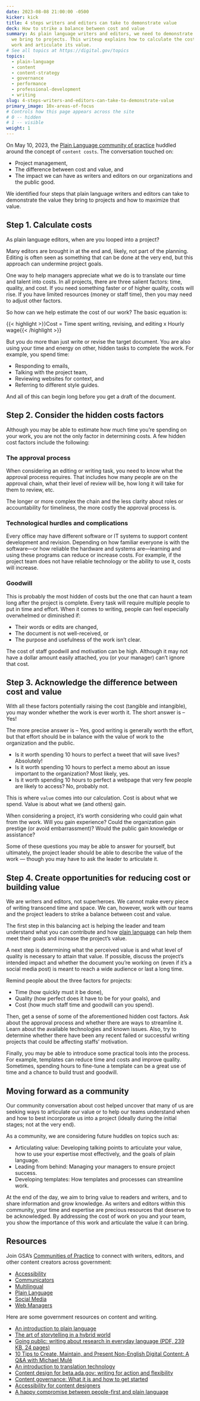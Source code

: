```yaml
---
date: 2023-08-08 21:00:00 -0500
kicker: kick
title: 4 steps writers and editors can take to demonstrate value
deck: How to strike a balance between cost and value
summary: As plain language writers and editors, we need to demonstrate the value
  we bring to projects. This writeup explains how to calculate the costs of our
  work and articulate its value.
# See all topics at https://digital.gov/topics
topics:
  - plain-language
  - content
  - content-strategy
  - governance
  - performance
  - professional-development
  - writing
slug: 4-steps-writers-and-editors-can-take-to-demonstrate-value
primary_image: 10x-areas-of-focus
# Controls how this page appears across the site
# 0 -- hidden
# 1 -- visible
weight: 1
---
```

On May 10, 2023, the [Plain Language community of practice](https://digital.gov/topics/plain-language-community-of-practice/) huddled around the concept of `content costs`. The conversation touched on:

* Project management,
* The difference between cost and value, and
* The impact we can have as writers and editors on our organizations and the public good.

We identified four steps that plain language writers and editors can take to demonstrate the value they bring to projects and how to maximize that value.

## Step 1. Calculate costs

As plain language editors, when are you looped into a project?

Many editors are brought in at the end and, likely, not part of the planning. Editing is often seen as something that can be done at the very end, but this approach can undermine project goals.

One way to help managers appreciate what we do is to translate our time and talent into costs. In all projects, there are three salient factors: time, quality, and cost. If you need something faster or of higher quality, costs will rise. If you have limited resources (money or staff time), then you may need to adjust other factors.

So how can we help estimate the cost of our work? The basic equation is:

{{< highlight >}}Cost = Time spent writing, revising, and editing x Hourly wage{{< /highlight >}}

But you do more than just write or revise the target document. You are also using your time and energy on other, hidden tasks to complete the work. For example, you spend time:

* Responding to emails,
* Talking with the project team,
* Reviewing websites for context, and
* Referring to different style guides.

And all of this can begin long before you get a draft of the document.

## Step 2. Consider the hidden costs factors

Although you may be able to estimate how much time you’re spending on your work, you are not the only factor in determining costs. A few hidden cost factors include the following:

### The approval process

When considering an editing or writing task, you need to know what the approval process requires. That includes how many people are on the approval chain, what their level of review will be, how long it will take for them to review, etc.

The longer or more complex the chain and the less clarity about roles or accountability for timeliness, the more costly the approval process is.

### Technological hurdles and complications

Every office may have different software or IT systems to support content development and revision. Depending on how familiar everyone is with the software—or how reliable the hardware and systems are—learning and using these programs can reduce or increase costs. For example, if the project team does not have reliable technology or the ability to use it, costs will increase.

### Goodwill

This is probably the most hidden of costs but the one that can haunt a team long after the project is complete. Every task will require multiple people to put in time and effort. When it comes to writing, people can feel especially overwhelmed or diminished if:

* Their words or edits are changed,
* The document is not well-received, or
* The purpose and usefulness of the work isn’t clear.

The cost of staff goodwill and motivation can be high. Although it may not have a dollar amount easily attached, you (or your manager) can’t ignore that cost.

## Step 3. Acknowledge the difference between cost and value

With all these factors potentially raising the cost (tangible and intangible), you may wonder whether the work is ever worth it. The short answer is – Yes!

The more precise answer is – Yes, good writing is generally worth the effort, but that effort should be in balance with the value of work to the organization and the public.

* Is it worth spending 10 hours to perfect a tweet that will save lives? Absolutely!
* Is it worth spending 10 hours to perfect a memo about an issue important to the organization? Most likely, yes.
* Is it worth spending 10 hours to perfect a webpage that very few people are likely to access? No, probably not.

This is where `value` comes into our calculation. Cost is about what we spend. Value is about what we (and others) gain.

When considering a project, it’s worth considering who could gain what from the work. Will you gain experience? Could the organization gain prestige (or avoid embarrassment)? Would the public gain knowledge or assistance?

Some of these questions you may be able to answer for yourself, but ultimately, the project leader should be able to describe the value of the work — though you may have to ask the leader to articulate it.

## Step 4. Create opportunities for reducing cost or building value

We are writers and editors, not superheroes. We cannot make every piece of writing transcend time and space. We can, however, work with our teams and the project leaders to strike a balance between cost and value.

The first step in this balancing act is helping the leader and team understand what you can contribute and how [plain language](https://www.plainlanguage.gov/) can help them meet their goals and increase the project’s value.

A next step is determining what the perceived value is and what level of quality is necessary to attain that value. If possible, discuss the project’s intended impact and whether the document you’re working on (even if it’s a social media post) is meant to reach a wide audience or last a long time.

Remind people about the three factors for projects:

* Time (how quickly must it be done),
* Quality (how perfect does it have to be for your goals), and
* Cost (how much staff time and goodwill can you spend).

Then, get a sense of some of the aforementioned hidden cost factors. Ask about the approval process and whether there are ways to streamline it. Learn about the available technologies and known issues. Also, try to determine whether there have been any recent failed or successful writing projects that could be affecting staffs’ motivation.

Finally, you may be able to introduce some practical tools into the process. For example, templates can reduce time and costs and improve quality. Sometimes, spending hours to fine-tune a template can be a great use of time and a chance to build trust and goodwill.

## Moving forward as a community

Our community conversation about cost helped uncover that many of us are seeking ways to articulate our value or to help our teams understand when and how to best incorporate us into a project (ideally during the initial stages; not at the very end).

As a community, we are considering future huddles on topics such as:

* Articulating value: Developing talking points to articulate your value, how to use your expertise most effectively, and the goals of plain language.
* Leading from behind: Managing your managers to ensure project success.
* Developing templates: How templates and processes can streamline work.

At the end of the day, we aim to bring value to readers and writers, and to share information and grow knowledge. As writers and editors within this community, your time and expertise are precious resources that deserve to be acknowledged. By addressing the cost of work on you and your team, you show the importance of this work and articulate the value it can bring.

## Resources

Join GSA’s [Communities of Practice](https://digital.gov/communities/) to connect with writers, editors, and other content creators across government:

* [Accessibility](https://digital.gov/communities/it-accessibility-section-508/)
* [Communicators](https://digital.gov/communities/communicators/)
* [Multilingual](https://digital.gov/communities/multilingual/)
* [Plain Language](https://digital.gov/communities/plain-language/)
* [Social Media](https://digital.gov/communities/social-media/)
* [Web Managers](https://digital.gov/communities/web-content-managers/)

Here are some government resources on content and writing.

* [An introduction to plain language](https://digital.gov/resources/an-introduction-to-plain-language/)
* [The art of storytelling in a hybrid world](https://digital.gov/2023/04/20/the-art-of-storytelling-in-a-hybrid-world/)
* [Going public: writing about research in everyday language (PDF, 239 KB, 24 pages)](https://ies.ed.gov/ncee/pubs/REL2014051/pdf/REL_2014051.pdf)
* [10 Tips to Create, Maintain, and Present Non-English Digital Content: A Q&A with Michael Mulé](https://digital.gov/2022/05/23/10-tips-to-create-maintain-and-present-non-english-digital-content-a-qa-with-michael-mule/)
* [An introduction to translation technology](https://digital.gov/resources/introduction-to-translation-technology)
* [Content design for beta.ada.gov: writing for action and flexibility](https://18f.gsa.gov/2022/07/13/content-design-ada/)
* [Content governance: What it is and how to get started](https://18f.gsa.gov/2021/07/27/content_governance_what_it_is_and_how_to_get_started/)
* [Accessibility for content designers](https://accessibility.digital.gov/content-design/getting-started/)
* [A happy compromise between people-first and plain language](https://digital.gov/2023/03/07/a-happy-compromise-between-people-first-and-plain-language/)
